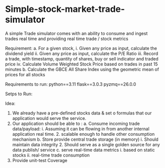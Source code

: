 # Simple-stock-market-trade-simulator
A simple Trade simulator comes with an ability to consume and ingest trades real time and providing real time trade / stock metrics

Requirement:
    a. For a given stock,
        i. Given any price as input, calculate the dividend yield
        ii. Given any price as input, calculate the P/E Ratio
        iii. Record a trade, with timestamp, quantity of shares, buy or sell indicator and
            traded price
        iv. Calculate Volume Weighted Stock Price based on trades in past 15 minutes
    b. Calculate the GBCE All Share Index using the geometric mean of prices for all stocks

Requirements to run:
python==3.11
flask==3.0.3
pyzmq==26.0.0

Setps to Run:
<TBD>


Idea:
1. We already have a pre-defined stocks data & set o formulas that our application would serve the service.
2. Our application should be able to :
    a. Consume incoming trade data/payload:
        i. Assuming it can be flowing in from another internal application real time.
        2. scalable enough to handle other consumption mechanism
    b. Store provide central trade storage (in memory)
        i. Should maintain data integrity
        2. Should serve as a single golden source for any data publish/ service
    c. serve real-time data metrics
        i.  based on static stocks
        ii. real-time trade consumption
3. Provide unit-test Coverage